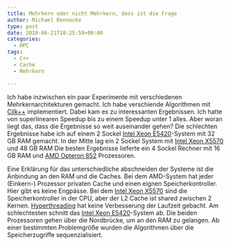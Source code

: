 ```yaml
---
title: Mehrkern oder nicht Mehrkern, dass ist die Frage
author: Michael Rennecke
type: post
date: 2010-06-21T18:25:59+00:00
categories:
  - HPC
tags:
  - C++
  - Cache
  - Mehrkern

---
```

Ich habe inzwischen ein paar Experimente mit verschiedenen Mehrkernarchitekturen gemacht. Ich habe verschiende Algorithmen mit [Cilk++][1] implementiert. Dabei kam es zu interessanten Ergebnissen. Ich hatte von superlinearen Speedup bis zu einem Speedup unter 1 alles. Aber woran liegt das, dass die Ergebnisse so weit auseinander gehen? Die schlechten Ergebnisse habe ich auf einem 2 Sockel [Intel Xeon E5420][2]-System mit 32 GB RAM gemacht. In der Mitte lag ein 2 Sockel System mit [Intel Xeon X5570][3] und 48 GB RAM Die besten Ergebnisse lieferte ein 4 Sockel Rechner mit 16 GB RAM und [AMD Opteron 852][4] Prozessoren.

Eine Erklärung für das unterschiedliche abschneiden der Systeme ist die Anbindung an den RAM und die Caches. Bei dem AMD-System hat jeder (Einkern-) Prozessor privaten Cache und einen eignen Speicherkontroller. Hier gibt es keine Engpässe. Bei dem [Intel Xeon X5570][3] sind die Speicherkontroller in der CPU, aber der L2 Cache ist shared zwischen 2 Kernen. [Hyperthreading][5] hat keine Verbesserung der Laufzeit gebacht. Am schlechtesten schnitt das [Intel Xeon E5420][2]-System ab. Die beiden Prozessoren gehen über die Nordbrücke, um an den RAM zu gelangen. Ab einer bestimmten Problemgröße wurden die Algorithmen über die Speicherzugriffe sequenzialisiert.

 [1]: http://en.wikipedia.org/wiki/Cilk
 [2]: http://ark.intel.com/Product.aspx?id=33927
 [3]: http://ark.intel.com/Product.aspx?id=37111
 [4]: http://www.cpu-world.com/CPUs/K8/AMD-Opteron%20852%20-%20OSP852FAA5BM.html
 [5]: http://www.intel.com/technology/platform-technology/hyper-threading/